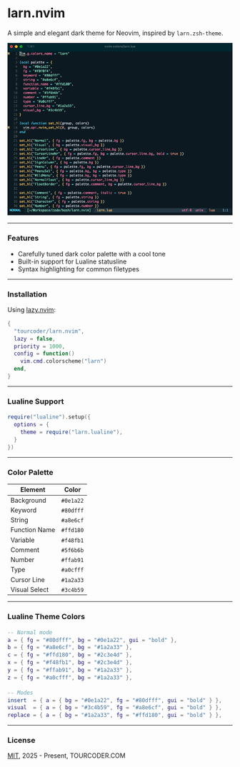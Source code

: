 # larn.nvim

A simple and elegant dark theme for Neovim, inspired by `larn.zsh-theme`.

![larn.nvim-theme](/larn-nvim-theme.png)  

---

### Features

- Carefully tuned dark color palette with a cool tone
- Built-in support for Lualine statusline
- Syntax highlighting for common filetypes

---

### Installation

Using [lazy.nvim](https://github.com/folke/lazy.nvim):

```lua
{
  "tourcoder/larn.nvim",
  lazy = false,
  priority = 1000,
  config = function()
    vim.cmd.colorscheme("larn")
  end,
}
```

---

### Lualine Support

```lua
require("lualine").setup({
  options = {
    theme = require("larn.lualine"),
  }
})
```

---

### Color Palette

| Element         | Color    |
|-----------------|----------|
| Background      | `#0e1a22` |
| Keyword         | `#80dfff` |
| String          | `#a8e6cf` |
| Function Name   | `#ffd180` |
| Variable        | `#f48fb1` |
| Comment         | `#5f6b6b` |
| Number          | `#ffab91` |
| Type            | `#a0cfff` |
| Cursor Line     | `#1a2a33` |
| Visual Select   | `#3c4b59` |

---

### Lualine Theme Colors

```lua
-- Normal mode
a = { fg = "#80dfff", bg = "#0e1a22", gui = "bold" },
b = { fg = "#a8e6cf", bg = "#1a2a33" },
c = { fg = "#ffd180", bg = "#2c3e4d" },
x = { fg = "#f48fb1", bg = "#2c3e4d" },
y = { fg = "#ffab91", bg = "#1a2a33" },
z = { fg = "#a0cfff", bg = "#1a2a33" },

-- Modes
insert  = { a = { bg = "#0e1a22", fg = "#80dfff", gui = "bold" } },
visual  = { a = { bg = "#3c4b59", fg = "#a8e6cf", gui = "bold" } },
replace = { a = { bg = "#1a2a33", fg = "#ffd180", gui = "bold" } },
```

---

### License

[MIT](LICENSE), 2025 - Present, TOURCODER.COM

